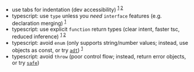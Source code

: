 - use tabs for indentation (dev accessibility) <sup>[1](https://www.reddit.com/r/javascript/comments/c8drjo/nobody_talks_about_the_real_reason_to_use_tabs/) [2](https://github.com/prettier/prettier/issues/7475/)</sup>
- typescript: use `type` unless you _need_ `interface` features (e.g. declaration merging) <sup>[1](ttps://www.youtube.com/watch?v=zM9UPcIyyhQ)</sup>
- typescript: use explicit `function` return types (clear intent, faster tsc, reduced inference) <sup>[1](https://twitter.com/jon_dewitt_ts/status/1620988514317004801?s=20&t=Jj2idhGSt4oBpeYOIQ3-uQ) [2](https://twitter.com/ThePrimeagen/status/1620808334562697217?s=20&t=ZM-gCfYAC2_HQu361Ra2aA)</sup>
- typescript: avoid `enum` (only supports string/number values; instead, use objects as const, or try [`adt`](https://github.com/peterboyer/adt)) <sup>[1](https://www.youtube.com/watch?v=jjMbPt_H3RQ)</sup>
- typescript: avoid `throw` (poor control flow; instead, return error objects, or try [`safe`](https://github.com/peterboyer/safe))
